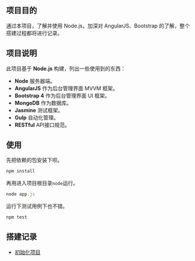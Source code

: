 ## 项目目的
通过本项目，了解并使用 Node.js，加深对 AngularJS、Bootstrap 的了解，整个搭建过程都将进行记录。
## 项目说明
此项目基于 **Node.js** 构建，列出一些使用到的东西：

 * **Node** 服务器端。
 * **AngularJS** 作为后台管理界面 MVVM 框架。
 * **Bootstrap 4** 作为后台管理界面 UI 框架。
 * **MongoDB** 作为数据库。
 * **Jasmine** 测试框架。
 * **Gulp** 自动化管理。
 * **RESTful** API接口规范。

## 使用
先把依赖的包安装下呗。
```javascript
npm install
```
再用进入项目根目录`node`运行。
```javascript
node app.js
```
运行下测试用例下也不错。
```javascript
npm test
```


## 搭建记录
 - [初始化项目](http://www.yuyanping.com/restaurant-management-system/init-project-step-one/)